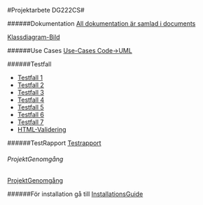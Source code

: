 #Projektarbete DG222CS#

######Dokumentation
[All dokumentation är samlad i documents](documents/)

[Klassdiagram-Bild](https://raw.githubusercontent.com/Grenmyr/ProjektarbetePHPdg222cs/master/documents/Klassdiagram.png)

######Use Cases
[Use-Cases Code->UML](https://github.com/Grenmyr/ProjektarbetePHPdg222cs/blob/master/documents/Use-Cases%20Projekt%20PHP.docx?raw=true)

######Testfall
- [Testfall 1](https://github.com/Grenmyr/ProjektarbetePHPdg222cs/blob/master/documents/Testfall%20UC1%20Generate%20Code%20From%20UML.docx?raw=true)
- [Testfall 2](https://github.com/Grenmyr/ProjektarbetePHPdg222cs/blob/master/documents/Testfall%20UC2%20Register%20User.docx?raw=true)
- [Testfall 3](https://github.com/Grenmyr/ProjektarbetePHPdg222cs/blob/master/documents/Testfall%20UC3%20Authenticate%20User.docx?raw=true)
- [Testfall 4](https://github.com/Grenmyr/ProjektarbetePHPdg222cs/blob/master/documents/Testfall%20UC4%20Save%20Code%20Examples.docx?raw=true)
- [Testfall 5](https://github.com/Grenmyr/ProjektarbetePHPdg222cs/blob/master/documents/Testfall%20UC5%20LoadSaved%20Code%20Examples.docx?raw=true)
- [Testfall 6](https://github.com/Grenmyr/ProjektarbetePHPdg222cs/blob/master/documents/Testfall%20UC6%20Zip%20code%20examples%20for%20user.docx?raw=true)
- [Testfall 7](https://github.com/Grenmyr/ProjektarbetePHPdg222cs/blob/master/documents/Testfall%20UC7%20Delete%20Project.docx?raw=true)
- [HTML-Validering](https://github.com/Grenmyr/ProjektarbetePHPdg222cs/blob/master/documents/TestfallHTMLValidering.docx?raw=true)

######TestRapport
[Testrapport](https://github.com/Grenmyr/ProjektarbetePHPdg222cs/blob/master/documents/Testrapporttabell%20alla%20testfall.xlsx?raw=true)

###### ProjektGenomgång
[ProjektGenomgång](documents/ProjektGenomgång.md)

######För installation gå till
[InstallationsGuide](documents/InstallationGuide.md)




